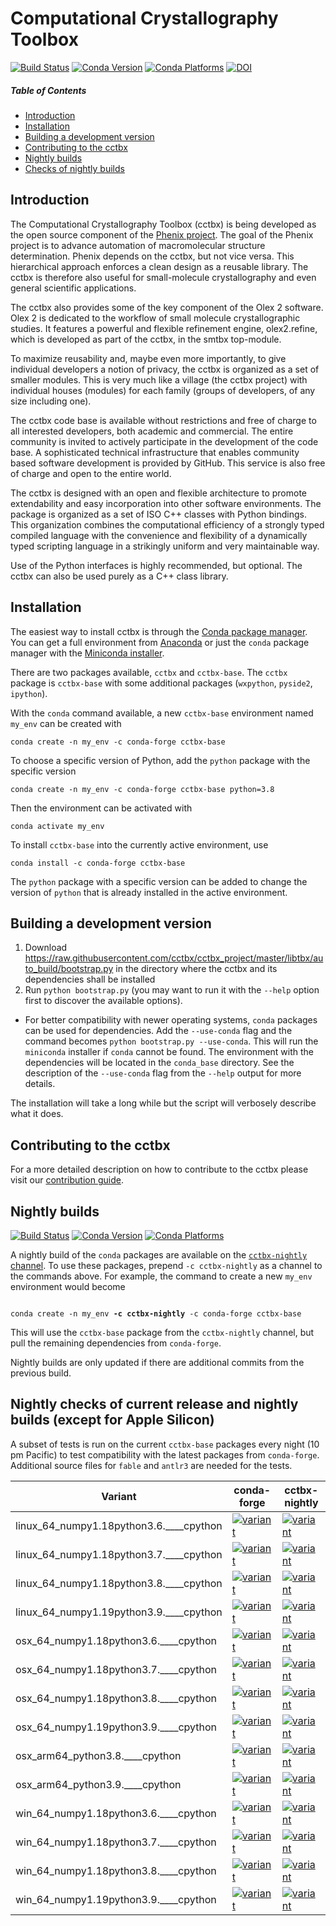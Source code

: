 # Computational Crystallography Toolbox
[![Build Status](https://dev.azure.com/cctbx/cctbx_project/_apis/build/status/Updates/Update%20build%20cache?branchName=master)](https://dev.azure.com/cctbx/cctbx_project/_build/latest?definitionId=8&branchName=master) [![Conda Version](https://img.shields.io/conda/vn/conda-forge/cctbx-base.svg)](https://anaconda.org/conda-forge/cctbx-base) [![Conda Platforms](https://anaconda.org/conda-forge/cctbx-base/badges/platforms.svg)](https://anaconda.org/conda-forge/cctbx-base) [![DOI](https://img.shields.io/badge/DOI-10.1107/S0021889801017824-blue.svg)](https://doi.org/10.1107/S0021889801017824)

##### Table of Contents  
- [Introduction](#introduction) 
- [Installation](#install) 
- [Building a development version](#developmentversion) 
- [Contributing to the cctbx](#contributing)
- [Nightly builds](#nightlybuilds)
- [Checks of nightly builds](#nightlychecks)

<a name="introduction"/>

## Introduction

The Computational Crystallography Toolbox (cctbx) is being developed as the open source component of the [Phenix project](https://phenix-online.org). The goal of the Phenix project is to advance automation of macromolecular structure determination. Phenix depends on the cctbx, but not vice versa. This hierarchical approach enforces a clean design as a reusable library. The cctbx is therefore also useful for small-molecule crystallography and even general scientific applications.

The cctbx also provides some of the key component of the Olex 2 software. Olex 2 is dedicated to the workflow of small molecule crystallographic studies. It features a powerful and flexible refinement engine, olex2.refine, which is developed as part of the cctbx,
in the smtbx top-module.

To maximize reusability and, maybe even more importantly, to give individual developers a notion of privacy, the cctbx is organized as a set of smaller modules. This is very much like a village (the cctbx project) with individual houses (modules) for each family (groups of developers, of any size including one).

The cctbx code base is available without restrictions and free of charge to all interested developers, both academic and commercial. The entire community is invited to actively participate in the development of the code base. A sophisticated technical infrastructure that enables community based software development is provided by GitHub. This service is also free of charge and open to the entire world.

The cctbx is designed with an open and flexible architecture to promote extendability and easy incorporation into other software environments. The package is organized as a set of ISO C++ classes with Python bindings. This organization combines the computational efficiency of a strongly typed compiled language with the convenience and flexibility of a dynamically typed scripting language in a strikingly uniform and very maintainable way.

Use of the Python interfaces is highly recommended, but optional. The cctbx can also be used purely as a C++ class library.


<a name="install"/>

## Installation

The easiest way to install cctbx is through the [Conda package manager](https://docs.conda.io/en/latest/). You can get a full environment from [Anaconda](https://www.anaconda.com) or just the `conda` package manager with the [Miniconda installer](https://docs.conda.io/en/latest/miniconda.html).

There are two packages available, `cctbx` and `cctbx-base`. The `cctbx` package is `cctbx-base` with some additional packages (`wxpython`, `pyside2`, `ipython`).

With the `conda` command available, a new `cctbx-base` environment named `my_env` can be created with
```
conda create -n my_env -c conda-forge cctbx-base
```
To choose a specific version of Python, add the `python` package with the specific version
```
conda create -n my_env -c conda-forge cctbx-base python=3.8
```
Then the environment can be activated with
```
conda activate my_env
```

To install `cctbx-base` into the currently active environment, use
```
conda install -c conda-forge cctbx-base
```
The `python` package with a specific version can be added to change the version of `python` that is already installed in the active environment.

<a name="developmentversion"/>

## Building a development version

1. Download https://raw.githubusercontent.com/cctbx/cctbx_project/master/libtbx/auto_build/bootstrap.py in the directory where the cctbx and its dependencies shall be installed
2. Run `python bootstrap.py` (you may want to run it with the `--help` option first to discover the available options).
  - For better compatibility with newer operating systems, `conda` packages can be used for dependencies. Add the `--use-conda` flag and the command becomes `python bootstrap.py --use-conda`. This will run the `miniconda` installer if `conda` cannot be found. The environment with the dependencies will be located in the `conda_base` directory. See the description of the `--use-conda` flag from the `--help` output for more details.

The installation will take a long while but the script will verbosely describe what it does.

<a name="contributing"/>

## Contributing to the cctbx

For a more detailed description on how to contribute to the cctbx please visit our [contribution guide](https://github.com/cctbx/cctbx_project/blob/master/CONTRIBUTING.md).

<a name="nightlybuilds"/>

## Nightly builds
 [![Build Status](https://dev.azure.com/cctbx-release/feedstock-builds/_apis/build/status/nightly-feedstock?branchName=master)](https://dev.azure.com/cctbx-release/feedstock-builds/_build/latest?definitionId=5&branchName=master) [![Conda Version](https://img.shields.io/conda/vn/cctbx-nightly/cctbx-base.svg)](https://anaconda.org/cctbx-nightly/cctbx-base) [![Conda Platforms](https://anaconda.org/cctbx-nightly/cctbx-base/badges/platforms.svg)](https://anaconda.org/cctbx-nightly/cctbx-base)

A nightly build of the `conda` packages are available on the [`cctbx-nightly` channel](https://anaconda.org/cctbx-nightly/repo). To use these packages, prepend `-c cctbx-nightly` as a channel to the commands above. For example, the command to create a new `my_env` environment would become
<pre><code>
conda create -n my_env <b>-c cctbx-nightly</b> -c conda-forge cctbx-base
</code></pre>
This will use the `cctbx-base` package from the `cctbx-nightly` channel, but pull the remaining dependencies from `conda-forge`.

Nightly builds are only updated if there are additional commits from the previous build.

<a name="nightlychecks"/>

## Nightly checks of current release and nightly builds (except for Apple Silicon)

A subset of tests is run on the current `cctbx-base` packages every night (10 pm Pacific) to test compatibility with the latest packages from `conda-forge`. Additional source files for `fable` and `antlr3` are needed for the tests.

<table>
  <thead><tr><th>Variant</th><th>conda-forge</th><th>cctbx-nightly</th></tr></thead>
  <tbody><tr>
      <td>linux_64_numpy1.18python3.6.____cpython</td>
      <td>
        <a href="https://dev.azure.com/cctbx-release/cctbx/_build/latest?definitionId=2&branchName=master">
          <img src="https://dev.azure.com/cctbx-release/cctbx/_apis/build/status/test%20conda-forge?branchName=master&jobName=linux_64&configuration=linux_64%20python3.6" alt="variant">
        </a>
      </td>
      <td>
        <a href="https://dev.azure.com/cctbx-release/cctbx/_build/latest?definitionId=6&branchName=master">
          <img src="https://dev.azure.com/cctbx-release/cctbx/_apis/build/status/test%20cctbx-nightly?branchName=master&jobName=linux_64&configuration=linux_64%20python3.6" alt="variant">
        </a>
      </td>
    </tr><tr>
      <td>linux_64_numpy1.18python3.7.____cpython</td>
      <td>
        <a href="https://dev.azure.com/cctbx-release/cctbx/_build/latest?definitionId=2&branchName=master">
          <img src="https://dev.azure.com/cctbx-release/cctbx/_apis/build/status/test%20conda-forge?&branchName=master&jobName=linux_64&configuration=linux_64%20python3.7" alt="variant">
        </a>
      </td>
      <td>
        <a href="https://dev.azure.com/cctbx-release/cctbx/_build/latest?definitionId=6&branchName=master">
          <img src="https://dev.azure.com/cctbx-release/cctbx/_apis/build/status/test%20cctbx-nightly?&branchName=master&jobName=linux_64&configuration=linux_64%20python3.7" alt="variant">
        </a>
      </td>
    </tr><tr>
      <td>linux_64_numpy1.18python3.8.____cpython</td>
      <td>
        <a href="https://dev.azure.com/cctbx-release/cctbx/_build/latest?definitionId=2&branchName=master">
          <img src="https://dev.azure.com/cctbx-release/cctbx/_apis/build/status/test%20conda-forge?branchName=master&jobName=linux_64&configuration=linux_64%20python3.8" alt="variant">
        </a>
      </td>
      <td>
        <a href="https://dev.azure.com/cctbx-release/cctbx/_build/latest?definitionId=6&branchName=master">
          <img src="https://dev.azure.com/cctbx-release/cctbx/_apis/build/status/test%20cctbx-nightly?branchName=master&jobName=linux_64&configuration=linux_64%20python3.8" alt="variant">
        </a>
      </td>
    </tr><tr>
      <td>linux_64_numpy1.19python3.9.____cpython</td>
      <td>
        <a href="https://dev.azure.com/cctbx-release/cctbx/_build/latest?definitionId=2&branchName=master">
          <img src="https://dev.azure.com/cctbx-release/cctbx/_apis/build/status/test%20conda-forge?branchName=master&jobName=linux_64&configuration=linux_64%20python3.9" alt="variant">
        </a>
      </td>
      <td>
        <a href="https://dev.azure.com/cctbx-release/cctbx/_build/latest?definitionId=6&branchName=master">
          <img src="https://dev.azure.com/cctbx-release/cctbx/_apis/build/status/test%20cctbx-nightly?branchName=master&jobName=linux_64&configuration=linux_64%20python3.9" alt="variant">
        </a>
      </td>
    </tr><tr>
      <td>osx_64_numpy1.18python3.6.____cpython</td>
      <td>
        <a href="https://dev.azure.com/cctbx-release/cctbx/_build/latest?definitionId=2&branchName=master">
          <img src="https://dev.azure.com/cctbx-release/cctbx/_apis/build/status/test%20conda-forge?branchName=master&jobName=osx_64&configuration=osx_64%20python3.6" alt="variant">
        </a>
      </td>
      <td>
        <a href="https://dev.azure.com/cctbx-release/cctbx/_build/latest?definitionId=6&branchName=master">
          <img src="https://dev.azure.com/cctbx-release/cctbx/_apis/build/status/test%20cctbx-nightly?branchName=master&jobName=osx_64&configuration=osx_64%20python3.6" alt="variant">
        </a>
      </td>
    </tr><tr>
      <td>osx_64_numpy1.18python3.7.____cpython</td>
      <td>
        <a href="https://dev.azure.com/cctbx-release/cctbx/_build/latest?definitionId=2&branchName=master">
          <img src="https://dev.azure.com/cctbx-release/cctbx/_apis/build/status/test%20conda-forge?branchName=master&jobName=osx_64&configuration=osx_64%20python3.7" alt="variant">
        </a>
      </td>
      <td>
        <a href="https://dev.azure.com/cctbx-release/cctbx/_build/latest?definitionId=6&branchName=master">
          <img src="https://dev.azure.com/cctbx-release/cctbx/_apis/build/status/test%20cctbx-nightly?branchName=master&jobName=osx_64&configuration=osx_64%20python3.7" alt="variant">
        </a>
      </td>
    </tr><tr>
      <td>osx_64_numpy1.18python3.8.____cpython</td>
      <td>
        <a href="https://dev.azure.com/cctbx-release/cctbx/_build/latest?definitionId=2&branchName=master">
          <img src="https://dev.azure.com/cctbx-release/cctbx/_apis/build/status/test%20conda-forge?branchName=master&jobName=osx_64&configuration=osx_64%20python3.8" alt="variant">
        </a>
      </td>
      <td>
        <a href="https://dev.azure.com/cctbx-release/cctbx/_build/latest?definitionId=6&branchName=master">
          <img src="https://dev.azure.com/cctbx-release/cctbx/_apis/build/status/test%20cctbx-nightly?branchName=master&jobName=osx_64&configuration=osx_64%20python3.8" alt="variant">
        </a>
      </td>
    </tr><tr>
      <td>osx_64_numpy1.19python3.9.____cpython</td>
      <td>
        <a href="https://dev.azure.com/cctbx-release/cctbx/_build/latest?definitionId=2&branchName=master">
          <img src="https://dev.azure.com/cctbx-release/cctbx/_apis/build/status/test%20conda-forge?branchName=master&jobName=osx_64&configuration=osx_64%20python3.9" alt="variant">
        </a>
      </td>
      <td>
        <a href="https://dev.azure.com/cctbx-release/cctbx/_build/latest?definitionId=6&branchName=master">
          <img src="https://dev.azure.com/cctbx-release/cctbx/_apis/build/status/test%20cctbx-nightly?branchName=master&jobName=osx_64&configuration=osx_64%20python3.9" alt="variant">
        </a>
      </td>
    </tr><tr>
      <td>osx_arm64_python3.8.____cpython</td>
      <td>
        <a href="https://dev.azure.com/conda-forge/feedstock-builds/_build/latest?definitionId=10784&branchName=master">
          <img src="https://dev.azure.com/conda-forge/feedstock-builds/_apis/build/status/cctbx-base-feedstock?branchName=master&jobName=osx&configuration=osx_arm64_python3.8.____cpython" alt="variant">
        </a>
      </td>
      <td>
        <a href="https://dev.azure.com/cctbx-release/feedstock-builds/_build/latest?definitionId=5&branchName=master">
          <img src="https://dev.azure.com/cctbx-release/feedstock-builds/_apis/build/status/cctbx.nightly-feedstock?branchName=master&jobName=osx&configuration=osx_arm64_python3.8.____cpython" alt="variant">
        </a>
      </td>
    </tr><tr>
      <td>osx_arm64_python3.9.____cpython</td>
      <td>
        <a href="https://dev.azure.com/conda-forge/feedstock-builds/_build/latest?definitionId=10784&branchName=master">
          <img src="https://dev.azure.com/conda-forge/feedstock-builds/_apis/build/status/cctbx-base-feedstock?branchName=master&jobName=osx&configuration=osx_arm64_python3.9.____cpython" alt="variant">
        </a>
      </td>
      <td>
        <a href="https://dev.azure.com/cctbx-release/feedstock-builds/_build/latest?definitionId=5&branchName=master">
          <img src="https://dev.azure.com/cctbx-release/feedstock-builds/_apis/build/status/cctbx.nightly-feedstock?branchName=master&jobName=osx&configuration=osx_arm64_python3.9.____cpython" alt="variant">
        </a>
      </td>
    </tr><tr>
      <td>win_64_numpy1.18python3.6.____cpython</td>
      <td>
        <a href="https://dev.azure.com/cctbx-release/cctbx/_build/latest?definitionId=2&branchName=master">
          <img src="https://dev.azure.com/cctbx-release/cctbx/_apis/build/status/test%20conda-forge?branchName=master&jobName=win_64&configuration=win_64%20python3.6" alt="variant">
        </a>
      </td>
      <td>
        <a href="https://dev.azure.com/cctbx-release/cctbx/_build/latest?definitionId=6&branchName=master">
          <img src="https://dev.azure.com/cctbx-release/cctbx/_apis/build/status/test%20cctbx-nightly?branchName=master&jobName=win_64&configuration=win_64%20python3.6" alt="variant">
        </a>
      </td>
    </tr><tr>
      <td>win_64_numpy1.18python3.7.____cpython</td>
      <td>
        <a href="https://dev.azure.com/cctbx-release/cctbx/_build/latest?definitionId=2&branchName=master">
          <img src="https://dev.azure.com/cctbx-release/cctbx/_apis/build/status/test%20conda-forge?branchName=master&jobName=win_64&configuration=win_64%20python3.7" alt="variant">
        </a>
      </td>
      <td>
        <a href="https://dev.azure.com/cctbx-release/cctbx/_build/latest?definitionId=6&branchName=master">
          <img src="https://dev.azure.com/cctbx-release/cctbx/_apis/build/status/test%20cctbx-nightly?branchName=master&jobName=win_64&configuration=win_64%20python3.7" alt="variant">
        </a>
      </td>
    </tr><tr>
      <td>win_64_numpy1.18python3.8.____cpython</td>
      <td>
        <a href="https://dev.azure.com/cctbx-release/cctbx/_build/latest?definitionId=2&branchName=master">
          <img src="https://dev.azure.com/cctbx-release/cctbx/_apis/build/status/test%20conda-forge?branchName=master&jobName=win_64&configuration=win_64%20python3.8" alt="variant">
        </a>
      </td>
      <td>
        <a href="https://dev.azure.com/cctbx-release/cctbx/_build/latest?definitionId=6&branchName=master">
          <img src="https://dev.azure.com/cctbx-release/cctbx/_apis/build/status/test%20cctbx-nightly?branchName=master&jobName=win_64&configuration=win_64%20python3.8" alt="variant">
        </a>
      </td>
    </tr><tr>
      <td>win_64_numpy1.19python3.9.____cpython</td>
      <td>
        <a href="https://dev.azure.com/cctbx-release/cctbx/_build/latest?definitionId=2&branchName=master">
          <img src="https://dev.azure.com/cctbx-release/cctbx/_apis/build/status/test%20conda-forge?branchName=master&jobName=win_64&configuration=win_64%20python3.9" alt="variant">
        </a>
      </td>
      <td>
        <a href="https://dev.azure.com/cctbx-release/cctbx/_build/latest?definitionId=6&branchName=master">
          <img src="https://dev.azure.com/cctbx-release/cctbx/_apis/build/status/test%20cctbx-nightly?branchName=master&jobName=win_64&configuration=win_64%20python3.9" alt="variant">
        </a>
      </td>
    </tr>
  </tbody>
</table>

